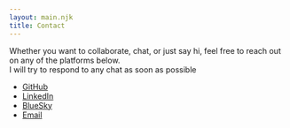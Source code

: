 ```yaml
---
layout: main.njk
title: Contact
---
```


<p>Whether you want to collaborate, chat, or just say hi, feel free to reach out on any of the platforms below. <br>I will try to respond to any chat as soon as possible</p>
<section class="connect-section">
      <div class="contact-card">
        <ul class="contact-list">
          <li><a href="https://github.com/akashic101/" target="_blank" rel="noopener" class="hidden-link"><i class="fa-brands fa-github size-1"></i>GitHub</a></li>
          <li><a href="https://www.linkedin.com/in/david-leander-moll" target="_blank" rel="noopener" class="hidden-link"><i class="fa-brands fa-linkedin size-1"></i>LinkedIn</a></li>
          <li><a href="https://bsky.app/profile/davidmoll.net" target="_blank" rel="noopener" class="hidden-link"><i class="fa-brands fa-bluesky size-1"></i>BlueSky</a></li>
          <li><a href="mailto:contact@davidmoll.net" target="_blank" rel="noopener" class="hidden-link"><i class="fa-solid fa-envelope size-1"></i>Email</a></li>
        </ul>
      </div>
    </section>
